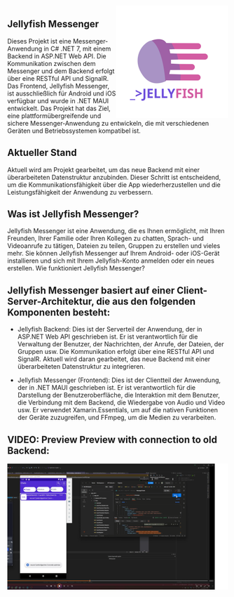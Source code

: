 <img src="https://github.com/0x00405A00/jellyfish-backend-ddd/blob/main/Presentation/Preview-Media/jellyfish_image.svg" align="right" height="256" width="256" />

## Jellyfish Messenger ##

Dieses Projekt ist eine Messenger-Anwendung in C# .NET 7, mit einem Backend in ASP.NET Web API. Die Kommunikation zwischen dem Messenger und dem Backend erfolgt über eine RESTful API und SignalR. Das Frontend, Jellyfish Messenger, ist ausschließlich für Android und iOS verfügbar und wurde in .NET MAUI entwickelt. Das Projekt hat das Ziel, eine plattformübergreifende und sichere Messenger-Anwendung zu entwickeln, die mit verschiedenen Geräten und Betriebssystemen kompatibel ist.

## Aktueller Stand ##
Aktuell wird am Projekt gearbeitet, um das neue Backend mit einer überarbeiteten Datenstruktur anzubinden. Dieser Schritt ist entscheidend, um die Kommunikationsfähigkeit über die App wiederherzustellen und die Leistungsfähigkeit der Anwendung zu verbessern.

## Was ist Jellyfish Messenger? ##
Jellyfish Messenger ist eine Anwendung, die es Ihnen ermöglicht, mit Ihren Freunden, Ihrer Familie oder Ihren Kollegen zu chatten, Sprach- und Videoanrufe zu tätigen, Dateien zu teilen, Gruppen zu erstellen und vieles mehr. Sie können Jellyfish Messenger auf Ihrem Android- oder iOS-Gerät installieren und sich mit Ihrem Jellyfish-Konto anmelden oder ein neues erstellen.
Wie funktioniert Jellyfish Messenger?

## Jellyfish Messenger basiert auf einer Client-Server-Architektur, die aus den folgenden Komponenten besteht: ##

- Jellyfish Backend: Dies ist der Serverteil der Anwendung, der in ASP.NET Web API geschrieben ist. Er ist verantwortlich für die Verwaltung der Benutzer, der Nachrichten, der Anrufe, der Dateien, der Gruppen usw. Die Kommunikation erfolgt über eine RESTful API und SignalR. Aktuell wird daran gearbeitet, das neue Backend mit einer überarbeiteten Datenstruktur zu integrieren.

- Jellyfish Messenger (Frontend): Dies ist der Clientteil der Anwendung, der in .NET MAUI geschrieben ist. Er ist verantwortlich für die Darstellung der Benutzeroberfläche, die Interaktion mit dem Benutzer, die Verbindung mit dem Backend, die Wiedergabe von Audio und Video usw. Er verwendet Xamarin.Essentials, um auf die nativen Funktionen der Geräte zuzugreifen, und FFmpeg, um die Medien zu verarbeiten.


## VIDEO: Preview Preview with connection to old Backend: ##
[![Preview](https://github.com/0x00405A00/jellyfish-mobile-application/blob/master/MobileApp/Preview-Media/alpha-functionality-preview-thumbnail.png)](https://www.youtube.com/watch?v=w-ctzVEAvtM)
